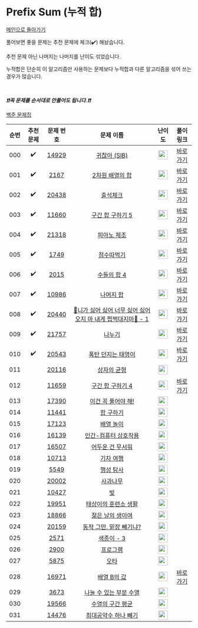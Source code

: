 # Prefix Sum (누적 합)

[메인으로 돌아가기](https://github.com/tony9402/baekjoon)

풀어보면 좋을 문제는 추천 문제에 체크(:heavy_check_mark:) 해놨습니다.

추천 문제 아닌 나머지는 나머지를 난이도 섞었습니다.

누적합은 단순히 이 알고리즘만 사용하는 문제보다 누적합과 다른 알고리즘을 섞어 쓰는 경우가 많습니다.

<br>

***❗️❗️꼭 문제를 순서대로 안풀어도 됩니다.❗️❗️***

[백준 문제집](https://www.acmicpc.net/workbook/view/7274)


|순번|추천 문제|문제 번호|문제 이름|난이도|풀이 링크|
|:--:|:--:|:--:|:--:|:--:|:--:|
|000|:heavy_check_mark:|<a href="https://www.acmicpc.net/problem/14929" target="_blank">14929</a>|<a href="https://www.acmicpc.net/problem/14929" target="_blank">귀찮아 (SIB)</a>|<img height="25px" width="25px" src="https://static.solved.ac/tier_small/6.svg"/>|<a href="./../solution/prefix_sum/14929" target="_blank">바로 가기</a>|
|001|:heavy_check_mark:|<a href="https://www.acmicpc.net/problem/2167" target="_blank">2167</a>|<a href="https://www.acmicpc.net/problem/2167" target="_blank">2차원 배열의 합</a>|<img height="25px" width="25px" src="https://static.solved.ac/tier_small/6.svg"/>|<a href="./../solution/prefix_sum/2167" target="_blank">바로 가기</a>|
|002|:heavy_check_mark:|<a href="https://www.acmicpc.net/problem/20438" target="_blank">20438</a>|<a href="https://www.acmicpc.net/problem/20438" target="_blank">출석체크</a>|<img height="25px" width="25px" src="https://static.solved.ac/tier_small/9.svg"/>|<a href="./../solution/prefix_sum/20438" target="_blank">바로 가기</a>|
|003|:heavy_check_mark:|<a href="https://www.acmicpc.net/problem/11660" target="_blank">11660</a>|<a href="https://www.acmicpc.net/problem/11660" target="_blank">구간 합 구하기 5</a>|<img height="25px" width="25px" src="https://static.solved.ac/tier_small/10.svg"/>|<a href="./../solution/prefix_sum/11660" target="_blank">바로 가기</a>|
|004|:heavy_check_mark:|<a href="https://www.acmicpc.net/problem/21318" target="_blank">21318</a>|<a href="https://www.acmicpc.net/problem/21318" target="_blank">피아노 체조</a>|<img height="25px" width="25px" src="https://static.solved.ac/tier_small/10.svg"/>|<a href="./../solution/prefix_sum/21318" target="_blank">바로 가기</a>|
|005|:heavy_check_mark:|<a href="https://www.acmicpc.net/problem/1749" target="_blank">1749</a>|<a href="https://www.acmicpc.net/problem/1749" target="_blank">점수따먹기</a>|<img height="25px" width="25px" src="https://static.solved.ac/tier_small/12.svg"/>|<a href="./../solution/prefix_sum/1749" target="_blank">바로 가기</a>|
|006|:heavy_check_mark:|<a href="https://www.acmicpc.net/problem/2015" target="_blank">2015</a>|<a href="https://www.acmicpc.net/problem/2015" target="_blank">수들의 합 4</a>|<img height="25px" width="25px" src="https://static.solved.ac/tier_small/12.svg"/>|<a href="./../solution/prefix_sum/2015" target="_blank">바로 가기</a>|
|007|:heavy_check_mark:|<a href="https://www.acmicpc.net/problem/10986" target="_blank">10986</a>|<a href="https://www.acmicpc.net/problem/10986" target="_blank">나머지 합</a>|<img height="25px" width="25px" src="https://static.solved.ac/tier_small/13.svg"/>|<a href="./../solution/prefix_sum/10986" target="_blank">바로 가기</a>|
|008|:heavy_check_mark:|<a href="https://www.acmicpc.net/problem/20440" target="_blank">20440</a>|<a href="https://www.acmicpc.net/problem/20440" target="_blank">🎵니가 싫어 싫어 너무 싫어 싫어 오지 마 내게 찝쩍대지마🎵 - 1</a>|<img height="25px" width="25px" src="https://static.solved.ac/tier_small/13.svg"/>|<a href="./../solution/prefix_sum/20440" target="_blank">바로 가기</a>|
|009|:heavy_check_mark:|<a href="https://www.acmicpc.net/problem/21757" target="_blank">21757</a>|<a href="https://www.acmicpc.net/problem/21757" target="_blank">나누기</a>|<img height="25px" width="25px" src="https://static.solved.ac/tier_small/14.svg"/>|<a href="./../solution/prefix_sum/21757" target="_blank">바로 가기</a>|
|010|:heavy_check_mark:|<a href="https://www.acmicpc.net/problem/20543" target="_blank">20543</a>|<a href="https://www.acmicpc.net/problem/20543" target="_blank">폭탄 던지는 태영이</a>|<img height="25px" width="25px" src="https://static.solved.ac/tier_small/15.svg"/>|<a href="./../solution/prefix_sum/20543" target="_blank">바로 가기</a>|
|011||<a href="https://www.acmicpc.net/problem/20116" target="_blank">20116</a>|<a href="https://www.acmicpc.net/problem/20116" target="_blank">상자의 균형</a>|<img height="25px" width="25px" src="https://static.solved.ac/tier_small/8.svg"/>||
|012||<a href="https://www.acmicpc.net/problem/11659" target="_blank">11659</a>|<a href="https://www.acmicpc.net/problem/11659" target="_blank">구간 합 구하기 4</a>|<img height="25px" width="25px" src="https://static.solved.ac/tier_small/8.svg"/>|<a href="./../solution/prefix_sum/11659" target="_blank">바로 가기</a>|
|013||<a href="https://www.acmicpc.net/problem/17390" target="_blank">17390</a>|<a href="https://www.acmicpc.net/problem/17390" target="_blank">이건 꼭 풀어야 해!</a>|<img height="25px" width="25px" src="https://static.solved.ac/tier_small/8.svg"/>||
|014||<a href="https://www.acmicpc.net/problem/11441" target="_blank">11441</a>|<a href="https://www.acmicpc.net/problem/11441" target="_blank">합 구하기</a>|<img height="25px" width="25px" src="https://static.solved.ac/tier_small/8.svg"/>||
|015||<a href="https://www.acmicpc.net/problem/17123" target="_blank">17123</a>|<a href="https://www.acmicpc.net/problem/17123" target="_blank">배열 놀이</a>|<img height="25px" width="25px" src="https://static.solved.ac/tier_small/9.svg"/>||
|016||<a href="https://www.acmicpc.net/problem/16139" target="_blank">16139</a>|<a href="https://www.acmicpc.net/problem/16139" target="_blank">인간-컴퓨터 상호작용</a>|<img height="25px" width="25px" src="https://static.solved.ac/tier_small/10.svg"/>||
|017||<a href="https://www.acmicpc.net/problem/16507" target="_blank">16507</a>|<a href="https://www.acmicpc.net/problem/16507" target="_blank">어두운 건 무서워</a>|<img height="25px" width="25px" src="https://static.solved.ac/tier_small/10.svg"/>||
|018||<a href="https://www.acmicpc.net/problem/10713" target="_blank">10713</a>|<a href="https://www.acmicpc.net/problem/10713" target="_blank">기차 여행</a>|<img height="25px" width="25px" src="https://static.solved.ac/tier_small/11.svg"/>||
|019||<a href="https://www.acmicpc.net/problem/5549" target="_blank">5549</a>|<a href="https://www.acmicpc.net/problem/5549" target="_blank">행성 탐사</a>|<img height="25px" width="25px" src="https://static.solved.ac/tier_small/11.svg"/>||
|020||<a href="https://www.acmicpc.net/problem/20002" target="_blank">20002</a>|<a href="https://www.acmicpc.net/problem/20002" target="_blank">사과나무</a>|<img height="25px" width="25px" src="https://static.solved.ac/tier_small/11.svg"/>||
|021||<a href="https://www.acmicpc.net/problem/10427" target="_blank">10427</a>|<a href="https://www.acmicpc.net/problem/10427" target="_blank">빚</a>|<img height="25px" width="25px" src="https://static.solved.ac/tier_small/11.svg"/>||
|022||<a href="https://www.acmicpc.net/problem/19951" target="_blank">19951</a>|<a href="https://www.acmicpc.net/problem/19951" target="_blank">태상이의 훈련소 생활</a>|<img height="25px" width="25px" src="https://static.solved.ac/tier_small/11.svg"/>||
|023||<a href="https://www.acmicpc.net/problem/18866" target="_blank">18866</a>|<a href="https://www.acmicpc.net/problem/18866" target="_blank">젊은 날의 생이여</a>|<img height="25px" width="25px" src="https://static.solved.ac/tier_small/12.svg"/>||
|024||<a href="https://www.acmicpc.net/problem/20159" target="_blank">20159</a>|<a href="https://www.acmicpc.net/problem/20159" target="_blank">동작 그만. 밑장 빼기냐?</a>|<img height="25px" width="25px" src="https://static.solved.ac/tier_small/12.svg"/>||
|025||<a href="https://www.acmicpc.net/problem/2571" target="_blank">2571</a>|<a href="https://www.acmicpc.net/problem/2571" target="_blank">색종이 - 3</a>|<img height="25px" width="25px" src="https://static.solved.ac/tier_small/12.svg"/>||
|026||<a href="https://www.acmicpc.net/problem/2900" target="_blank">2900</a>|<a href="https://www.acmicpc.net/problem/2900" target="_blank">프로그램</a>|<img height="25px" width="25px" src="https://static.solved.ac/tier_small/13.svg"/>||
|027||<a href="https://www.acmicpc.net/problem/5875" target="_blank">5875</a>|<a href="https://www.acmicpc.net/problem/5875" target="_blank">오타</a>|<img height="25px" width="25px" src="https://static.solved.ac/tier_small/13.svg"/>||
|028||<a href="https://www.acmicpc.net/problem/16971" target="_blank">16971</a>|<a href="https://www.acmicpc.net/problem/16971" target="_blank">배열 B의 값</a>|<img height="25px" width="25px" src="https://static.solved.ac/tier_small/13.svg"/>|<a href="./../solution/prefix_sum/16971" target="_blank">바로 가기</a>|
|029||<a href="https://www.acmicpc.net/problem/3673" target="_blank">3673</a>|<a href="https://www.acmicpc.net/problem/3673" target="_blank">나눌 수 있는 부분 수열</a>|<img height="25px" width="25px" src="https://static.solved.ac/tier_small/13.svg"/>||
|030||<a href="https://www.acmicpc.net/problem/19566" target="_blank">19566</a>|<a href="https://www.acmicpc.net/problem/19566" target="_blank">수열의 구간 평균</a>|<img height="25px" width="25px" src="https://static.solved.ac/tier_small/14.svg"/>||
|031||<a href="https://www.acmicpc.net/problem/14476" target="_blank">14476</a>|<a href="https://www.acmicpc.net/problem/14476" target="_blank">최대공약수 하나 빼기</a>|<img height="25px" width="25px" src="https://static.solved.ac/tier_small/14.svg"/>||